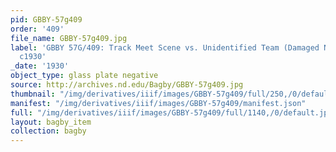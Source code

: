 ```yaml
---
pid: GBBY-57g409
order: '409'
file_name: GBBY-57g409.jpg
label: 'GBBY 57G/409: Track Meet Scene vs. Unidentified Team (Damaged Negative) -
  c1930'
_date: '1930'
object_type: glass plate negative
source: http://archives.nd.edu/Bagby/GBBY-57g409.jpg
thumbnail: "/img/derivatives/iiif/images/GBBY-57g409/full/250,/0/default.jpg"
manifest: "/img/derivatives/iiif/images/GBBY-57g409/manifest.json"
full: "/img/derivatives/iiif/images/GBBY-57g409/full/1140,/0/default.jpg"
layout: bagby_item
collection: bagby
---
```


